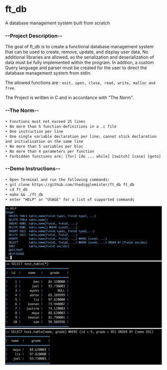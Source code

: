 # ft_db
A database management system built from scratch

### --Project Description--

The goal of ft_db is to create a functional database management system that can be used to create, remove, update, and display user data. No additional libraries are allowed, so the serialization and deserialization of data must be fully implemented within the program. In addtion, a custom Query language and parser must be created for the user to direct the database management system from stdin.

The allowed functions are : ```exit, open, close, read, write, malloc and free```.

The Project is written in C and in accordance with "The Norm".

### --The Norm--

    • Functions must not exceed 25 lines
    • No more than 5 function-definitions in a .c file
    • One instruction per line
    • One single variable declaration per line; cannot stick declaration and initialisation on the same line
    • No more than 5 variables per bloc
    • No more than 4 parameters per function
    • Forbidden functions are: [for] [do ... while] [switch] [case] [goto]

### --Demo Instructions--

    • Open Terminal and run the following commands:
    • git clone https://github.com/thedigglemister/ft_db ft_db
    • cd ft_db
    • make && ./ft_db
    • enter "HELP" or "USAGE" for a list of supported commands
    
<img src="/images/usage.png" width="600">

<img src="/images/select_all.png" width="600">

<img src="/images/select_some.png" width="600">
